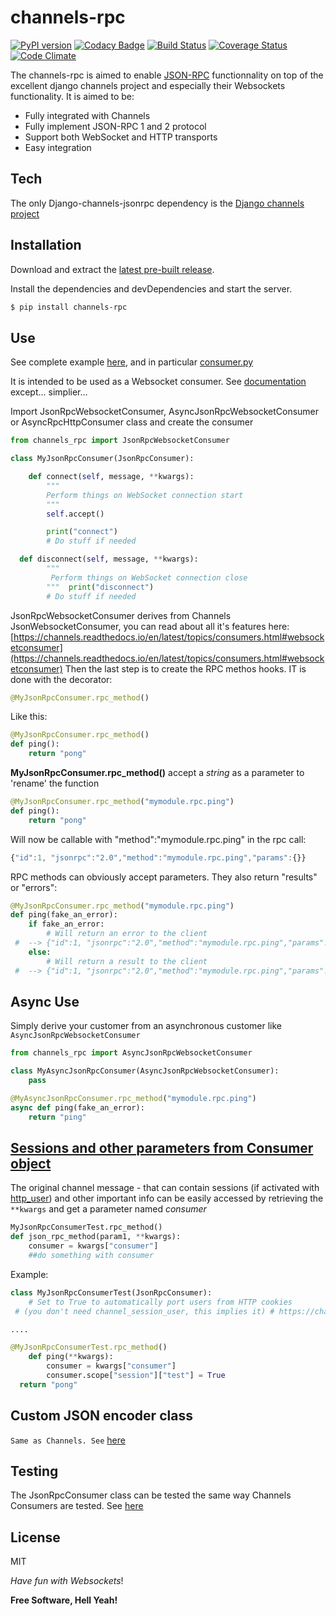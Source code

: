 # channels-rpc

[![PyPI version](https://badge.fury.io/py/channels-rpc.svg)](https://badge.fury.io/py/channels-rpc) [![Codacy Badge](https://api.codacy.com/project/badge/Grade/b95e52e1177443e283ebeb3ebaf35df4)](https://www.codacy.com/manual/fab/channels-rpc?utm_source=github.com&utm_medium=referral&utm_content=millerf/channels-rpc&utm_campaign=Badge_Grade) [![Build Status](https://travis-ci.org/millerf/channels-rpc.svg?branch=master)](https://travis-ci.org/millerf/channels-rpc) [![Coverage Status](https://coveralls.io/repos/github/millerf/channels-rpc/badge.svg)](https://coveralls.io/github/millerf/channels-rpc) [![Code Climate](https://codeclimate.com/github/millerf/channels-rpc/badges/gpa.svg)](https://codeclimate.com/github/millerf/channels-rpc)

The channels-rpc is aimed to enable [JSON-RPC](http://json-rpc.org/) functionnality on top of the excellent django channels project and especially their Websockets functionality.
It is aimed to be:

- Fully integrated with Channels
- Fully implement JSON-RPC 1 and 2 protocol
- Support both WebSocket and HTTP transports
- Easy integration

## Tech

The only Django-channels-jsonrpc dependency is the [Django channels project](https://github.com/django/channels)

## Installation

Download and extract the [latest pre-built release](https://github.com/joemccann/dillinger/releases).

Install the dependencies and devDependencies and start the server.

```sh
$ pip install channels-rpc
```

## Use

See complete example [here](https://github.com/millerf/channels-rpc/blob/master/example/django_example/), and in particular [consumer.py](https://github.com/millerf/channels-rpc/blob/master/example/django_example/consumer.py)

It is intended to be used as a Websocket consumer. See [documentation](https://channels.readthedocs.io/en/latest/topics/consumers.html#websocketconsumer) except... simplier...

Import JsonRpcWebsocketConsumer, AsyncJsonRpcWebsocketConsumer or AsyncRpcHttpConsumer class and create the consumer

```python
from channels_rpc import JsonRpcWebsocketConsumer

class MyJsonRpcConsumer(JsonRpcConsumer):

    def connect(self, message, **kwargs):
        """
		Perform things on WebSocket connection start
		"""
		self.accept()

        print("connect")
        # Do stuff if needed

  def disconnect(self, message, **kwargs):
        """
		 Perform things on WebSocket connection close
		"""  print("disconnect")
        # Do stuff if needed

```

JsonRpcWebsocketConsumer derives from Channels JsonWebsocketConsumer, you can read about all it's features here:
[https://channels.readthedocs.io/en/latest/topics/consumers.html#websocketconsumer](https://channels.readthedocs.io/en/latest/topics/consumers.html#websocketconsumer)
Then the last step is to create the RPC methos hooks. IT is done with the decorator:

```python
@MyJsonRpcConsumer.rpc_method()
```

Like this:

```python
@MyJsonRpcConsumer.rpc_method()
def ping():
    return "pong"
```

**MyJsonRpcConsumer.rpc_method()** accept a _string_ as a parameter to 'rename' the function

```python
@MyJsonRpcConsumer.rpc_method("mymodule.rpc.ping")
def ping():
    return "pong"
```

Will now be callable with "method":"mymodule.rpc.ping" in the rpc call:

```javascript
{"id":1, "jsonrpc":"2.0","method":"mymodule.rpc.ping","params":{}}
```

RPC methods can obviously accept parameters. They also return "results" or "errors":

```python
@MyJsonRpcConsumer.rpc_method("mymodule.rpc.ping")
def ping(fake_an_error):
    if fake_an_error:
        # Will return an error to the client
 #  --> {"id":1, "jsonrpc":"2.0","method":"mymodule.rpc.ping","params":{}} #  <-- {"id": 1, "jsonrpc": "2.0", "error": {"message": "fake_error", "code": -32000, "data": ["fake_error"]}}  raise Exception("fake_error")
    else:
        # Will return a result to the client
 #  --> {"id":1, "jsonrpc":"2.0","method":"mymodule.rpc.ping","params":{}} #  <-- {"id": 1, "jsonrpc": "2.0", "result": "pong"}  return "pong"
```

## Async Use

Simply derive your customer from an asynchronous customer like `AsyncJsonRpcWebsocketConsumer`

```python
from channels_rpc import AsyncJsonRpcWebsocketConsumer

class MyAsyncJsonRpcConsumer(AsyncJsonRpcWebsocketConsumer):
	pass

@MyAsyncJsonRpcConsumer.rpc_method("mymodule.rpc.ping")
async def ping(fake_an_error):
	return "ping"
```

## [Sessions and other parameters from Consumer object](#consumer)

The original channel message - that can contain sessions (if activated with [http_user](https://channels.readthedocs.io/en/stable/generics.html#websockets)) and other important info can be easily accessed by retrieving the `**kwargs` and get a parameter named _consumer_

```python
MyJsonRpcConsumerTest.rpc_method()
def json_rpc_method(param1, **kwargs):
    consumer = kwargs["consumer"]
    ##do something with consumer
```

Example:

```python
class MyJsonRpcConsumerTest(JsonRpcConsumer):
    # Set to True to automatically port users from HTTP cookies
 # (you don't need channel_session_user, this implies it) # https://channels.readthedocs.io/en/stable/generics.html#websockets  http_user = True

....

@MyJsonRpcConsumerTest.rpc_method()
    def ping(**kwargs):
        consumer = kwargs["consumer"]
        consumer.scope["session"]["test"] = True
  return "pong"

```

## Custom JSON encoder class

`Same as Channels. See` [here](https://channels.readthedocs.io/en/latest/topics/consumers.html#jsonwebsocketconsumer)

## Testing

The JsonRpcConsumer class can be tested the same way Channels Consumers are tested.
See [here](http://channels.readthedocs.io/en/stable/testing.html)

## License

MIT

_Have fun with Websockets_!

**Free Software, Hell Yeah!**

[//]: # "These are reference links used in the body of this note and get stripped out when the markdown processor does its job. There is no need to format nicely because it shouldn't be seen. Thanks SO - http://stackoverflow.com/questions/4823468/store-comments-in-markdown-syntax"
